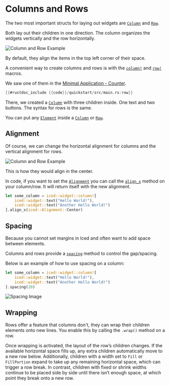 # Columns and Rows

The two most important structs for laying out widgets are [`Column`](https://docs.rs/iced/latest/iced/widget/struct.Column.html) and [`Row`](https://docs.rs/iced/latest/iced/widget/struct.Row.html).

Both lay out their children in one direction. The column organizes the widgets vertically and the row horizontally.

![Column and Row Example](assets/column_row.drawio.svg)

By default, they align the items in the top left corner of their space.

A convenient way to create columns and rows is with the [`column!`](https://docs.rs/iced/latest/iced/widget/macro.column.html) and [`row!`](https://docs.rs/iced/latest/iced/widget/macro.row.html) macros.

We saw one of them in the [Minimal Application - Counter](../quickstart/3_a_simple_counter_app.md).
```rust
{{#rustdoc_include {{code}}/quickstart/src/main.rs:row}}
```
There, we created a [`Column`](https://docs.rs/iced/latest/iced/widget/struct.Column.html) with three children inside. One text and two buttons. The syntax for rows is the same.

You can put any [`Element`](https://docs.rs/iced_core/0.10.0/iced_core/struct.Element.html) inside a [`Column`](https://docs.rs/iced/latest/iced/widget/struct.Column.html) or [`Row`](https://docs.rs/iced/latest/iced/widget/struct.Row.html).

## Alignment

Of course, we can change the horizontal alignment for columns and the vertical alignment for rows.

![Column and Row Example](assets/column_row_center.drawio.svg)

This is how they would align in the center.

In code, if you want to set the [`Alignment`](https://docs.rs/iced/latest/iced/enum.Alignment.html) you can call the [`align_x`](https://docs.rs/iced/latest/iced/widget/struct.Column.html#method.align_x) method on your column/row. It will return itself with the new alignment.
```rust
let some_column = iced::widget::column![
    iced::widget::text("Hello World!"),
    iced::widget::text("Another Hello World!")
].align_x(iced::Alignment::Center)
```

## Spacing

Because you cannot set margins in Iced and often want to add space between elements.

Columns and rows provide a [`spacing`](https://docs.rs/iced/latest/iced/widget/struct.Column.html#method.spacing) method to control the gap/spacing.

Below is an example of how to use spacing on a column:
```rust
let some_column = iced::widget::column![
    iced::widget::text("Hello World!"),
    iced::widget::text("Another Hello World!")
].spacing(20)
```

![Spacing Image](assets/column_spacing.drawio.svg)

## Wrapping

Rows offer a feature that columns don't, they can wrap their children elements onto new lines. You enable this by calling the `.wrap()` method on a row.

Once wrapping is activated, the layout of the row’s children changes. If the available horizontal space fills up, any extra children automatically move to a new row below.
Additionally, children with a width set to `Fill` or `FillPortion` expand to take up any remaining horizontal space, which can trigger a row break. In contrast, children with fixed or shrink widths continue to be placed side by side until there isn’t enough space, at which point they break onto a new row.
